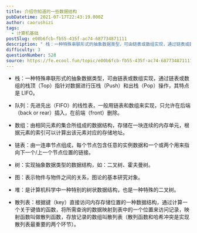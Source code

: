 ```yaml
---
title: 介绍你知道的一些数据结构
pubDatetime: 2021-07-17T22:43:19.000Z
author: caorushizi
tags:
  - 计算机基础
postSlug: e00b6fcb-fb55-435f-ac74-687734871111
description: " 栈：一种特殊串联形式的抽象数据类型，可由链表或数组实现，通过链表或数组的栈顶（Top）指针对数据进行压栈（Push）和出栈（Pop）操作，其特点是LIFO。 队列：先进先出（FIFO）的线性表，一般用链表和数组来实现，只允许在后端（back or rear）插入，在前端（front）删除。 数组：由相同元素的集合所组成的数据结构，存储在一块连续的内存单元，根据元素的索引可以计算出该元素对应的存储"
difficulty: 3
questionNumber: 528
source: https://fe.ecool.fun/topic/e00b6fcb-fb55-435f-ac74-687734871111
---
```


- 栈：一种特殊串联形式的抽象数据类型，可由链表或数组实现，通过链表或数组的栈顶（Top）指针对数据进行压栈（Push）和出栈（Pop）操作，其特点是 LIFO。

- 队列：先进先出（FIFO）的线性表，一般用链表和数组来实现，只允许在后端（back or rear）插入，在前端（front）删除。

- 数组：由相同元素的集合所组成的数据结构，存储在一块连续的内存单元，根据元素的索引可以计算出该元素对应的存储地址。

- 链表：由一连串节点组成，每个节点包含任意的实例数据和一个或两个用来指向下一个/上一个节点位置的链接。

- 树：实现抽象数据类型的数据结构，如：二叉树、霍夫曼树。

- 图：表示物件与物件之间的关系，图论的基本研究对象。

- 堆：是计算机科学中一种特别的树状数据结构，也是一种特殊的二叉树。

- 散列表：根据键（key）直接访问内存存储位置的一种数据结构，通过计算一个关于键值的函数，将所需查询的数据映射到表中的一个位置来访问记录，映射函数叫做散列函数，存放记录的数组叫散列表（散列函数和哈希冲突是实现散列表最重要的两个环节）。
